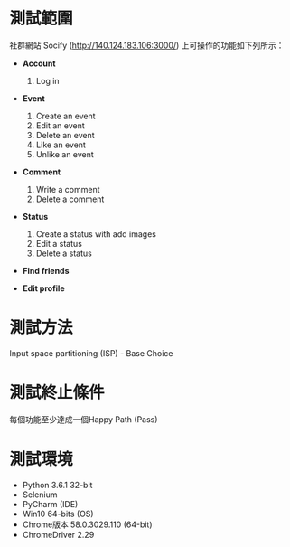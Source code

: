 # 測試範圍
社群網站 Socify (http://140.124.183.106:3000/) 上可操作的功能如下列所示：

* **Account**
    1. Log in
 
* **Event**
    1. Create an event
	2. Edit an event
	3. Delete an event
	4. Like an event
	5. Unlike an event
	
* **Comment**
	1. Write a comment
	2. Delete a comment
	
* **Status**
    1. Create a status with add images
	2. Edit a status
	3. Delete a status
	
* **Find friends**

* **Edit profile**

# 測試方法
Input space partitioning (ISP) - Base Choice

# 測試終止條件
每個功能至少達成一個Happy Path (Pass)

# 測試環境
* Python 3.6.1 32-bit
* Selenium
* PyCharm (IDE)
* Win10 64-bits (OS)
* Chrome版本 58.0.3029.110 (64-bit)
* ChromeDriver 2.29
	